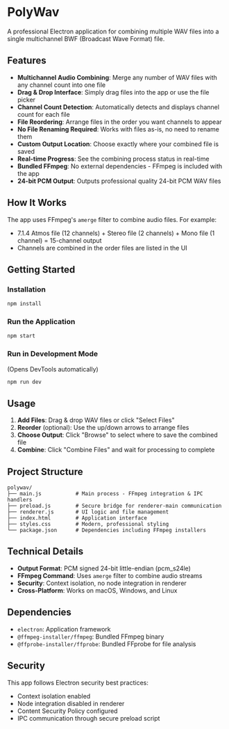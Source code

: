 # PolyWav

A professional Electron application for combining multiple WAV files into a single multichannel BWF (Broadcast Wave Format) file.

## Features

- **Multichannel Audio Combining**: Merge any number of WAV files with any channel count into one file
- **Drag & Drop Interface**: Simply drag files into the app or use the file picker
- **Channel Count Detection**: Automatically detects and displays channel count for each file
- **File Reordering**: Arrange files in the order you want channels to appear
- **No File Renaming Required**: Works with files as-is, no need to rename them
- **Custom Output Location**: Choose exactly where your combined file is saved
- **Real-time Progress**: See the combining process status in real-time
- **Bundled FFmpeg**: No external dependencies - FFmpeg is included with the app
- **24-bit PCM Output**: Outputs professional quality 24-bit PCM WAV files

## How It Works

The app uses FFmpeg's `amerge` filter to combine audio files. For example:
- 7.1.4 Atmos file (12 channels) + Stereo file (2 channels) + Mono file (1 channel) = 15-channel output
- Channels are combined in the order files are listed in the UI

## Getting Started

### Installation

```bash
npm install
```

### Run the Application

```bash
npm start
```

### Run in Development Mode
(Opens DevTools automatically)

```bash
npm run dev
```

## Usage

1. **Add Files**: Drag & drop WAV files or click "Select Files"
2. **Reorder** (optional): Use the up/down arrows to arrange files
3. **Choose Output**: Click "Browse" to select where to save the combined file
4. **Combine**: Click "Combine Files" and wait for processing to complete

## Project Structure

```
polywav/
├── main.js           # Main process - FFmpeg integration & IPC handlers
├── preload.js        # Secure bridge for renderer-main communication
├── renderer.js       # UI logic and file management
├── index.html        # Application interface
├── styles.css        # Modern, professional styling
└── package.json      # Dependencies including FFmpeg installers
```

## Technical Details

- **Output Format**: PCM signed 24-bit little-endian (pcm_s24le)
- **FFmpeg Command**: Uses `amerge` filter to combine audio streams
- **Security**: Context isolation, no node integration in renderer
- **Cross-Platform**: Works on macOS, Windows, and Linux

## Dependencies

- `electron`: Application framework
- `@ffmpeg-installer/ffmpeg`: Bundled FFmpeg binary
- `@ffprobe-installer/ffprobe`: Bundled FFprobe for file analysis

## Security

This app follows Electron security best practices:
- Context isolation enabled
- Node integration disabled in renderer
- Content Security Policy configured
- IPC communication through secure preload script
